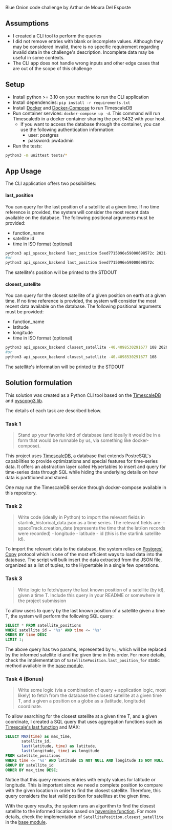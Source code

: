 Blue Onion code challenge by Arthur de Moura Del Esposte
## Assumptions

* I created a CLI tool to perform the queries
* I did not remove entries with blank or incomplete values. Although they
  may be considered invalid, there is no specific requirement regarding invalid
  data in the challenge's description. Incomplete data may be useful in some contexts.
* The CLI app does not handle wrong inputs and other edge cases that
  are out of the scope of this challenge

## Setup

* Install python >= 3.10 on your machine to run the CLI application
* Install dependencies: `pip install -r requirements.txt`
* Install [Docker](https://docs.docker.com/engine/install/) and [Docker-Compose](https://docs.docker.com/compose/) to run TimescaleDB
* Run container services: `docker-compose up -d`. This command will run Timescaledb in a docker container sharing the port 5432 with your host.
  * If you want to access the database through the container, you can use the following
    authentication information:
      * user: postgres
      * password: pw4admin
* Run the tests: 
```bash
python3 -m unittest tests/*
```

## App Usage

The CLI application offers two possibilities:
#### last_position

You can query for the last position of a satellite at a given time. If no
time reference is provided, the system will consider the most recent data
available on the database. The following positional arguments must be provided:
* function_name
* satellite id
* time in ISO format (optional)

```bash
python3 api_spacex_backend last_position 5eed7715096e59000698572c 2021-01-26T02:30:00
#or
python3 api_spacex_backend last_position 5eed7715096e59000698572c
```

The satellite's position will be printed to the STDOUT

#### closest_satellite

You can query for the closest satellite of a given position on earth at a given time.
If no time reference is provided, the system will consider the most recent data
available on the database. The following positional arguments must be provided:
* function_name
* latitude
* longitude
* time in ISO format (optional)

```bash
python3 api_spacex_backend closest_satellite -40.4098530291677 108 2020-05-19T06:27:10
#or
python3 api_spacex_backend closest_satellite -40.4098530291677 108
```

The satellite's information will be printed to the STDOUT
## Solution formulation

This solution was created as a Python CLI tool based on the
[TimescaleDB](https://docs.timescale.com/) and [pyscopg3 lib](https://www.psycopg.org/psycopg3).

The details of each task are described below.
### Task 1
> Stand up your favorite kind of database (and ideally it would be in a form that would be runnable by us, via something like docker-compose).

This project uses [TimescaleDB](https://docs.timescale.com/),
a database that extends PostreSQL's capabilities to provide optimizations and
special features for time-series data.
It offers an abstraction layer called Hypertables to insert and query for
time-series data through SQL while hiding the underlying details on how data is
partitioned and stored.

One may run the TimescaleDB service through docker-compose available in this
repository.

### Task 2
>Write code (ideally in Python) to import the relevant fields in starlink_historical_data.json as a time series. The relevant fields are: - spaceTrack.creation_date (represents the time that the lat/lon records were recorded) - longitude - latitude - id (this is the starlink satellite id).

To import the relevant data to the database, the system relies on
[Postgres' Copy](https://www.postgresql.org/docs/current/sql-copy.html)
protocol which is one of the most efficient ways to load data
into the database. The script will
bulk insert the data extracted from the JSON file, organized as a list of tuples,
to the Hypertable in a single few operations.

### Task 3
> Write logic to fetch/query the last known position of a satellite (by id), given a time T. Include this query in your README or somewhere in the project submission

To allow users to query by the last known position of a satellite 
given a time T, the system will perform the following SQL query:
```sql
SELECT * FROM satellite_positions
WHERE satellite_id = '%s' AND time <= '%s'
ORDER BY time DESC
LIMIT 1;
```

The above query has two params, represented by `%s`, which will be replaced by
the informed satellite id and the given time in this order. For more details,
check the implementation of `SatellitePosition.last_position_for` static method
available in the [base module](api_spacex_backend/base.py).

### Task 4 (Bonus)
> Write some logic (via a combination of query + application logic, most likely) to fetch from the database the closest satellite at a given time T, and a given a position on a globe as a (latitude, longitude) coordinate.

To allow searching for the closest satellite at a given time T, and a given coordinate, I created a SQL query that uses aggregation functions such as
[Timescale's last function](https://docs.timescale.com/api/latest/hyperfunctions/last/#last) and MAX:
```sql
SELECT MAX(time) as max_time,
       satellite_id,
       last(latitude, time) as latitude,
       last(longitude, time) as longitude
FROM satellite_positions
WHERE time <= '%s' AND latitude IS NOT NULL AND longitude IS NOT NULL
GROUP BY satellite_id
ORDER BY max_time DESC;
```

Notice that this query removes entries with empty values for latitude or longitude.
This is important since we need a complete position to compare with the given location
in order to find the closest satellite. Therefore, this query considers the last
valid position for satellites at the given time.

With the query results, the system runs an algorithm to find the closest satellite to the
informed location based on [haversine function](https://github.com/mapado/haversine).
For more details, check the implementation of `SatellitePosition.closest_satellite` 
in the [base module](api_spacex_backend/base.py).